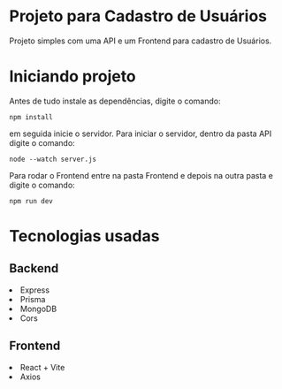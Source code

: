 <h1>Projeto para Cadastro de Usuários</h1>
Projeto simples com uma API e um Frontend para cadastro de Usuários.

# Iniciando projeto
Antes de tudo instale as dependências, digite o comando: 
```
npm install
```
em seguida inicie o servidor. Para iniciar o servidor, dentro da pasta API digite o comando: 
```
node --watch server.js
``` 

Para rodar o Frontend entre na pasta Frontend e depois na outra pasta e digite o comando:
```
npm run dev
```

# Tecnologias usadas

## Backend
<li>Express</li>
<li>Prisma</li>
<li>MongoDB</li>
<li>Cors</li>

## Frontend
<li>React + Vite</li>
<li>Axios</li>
